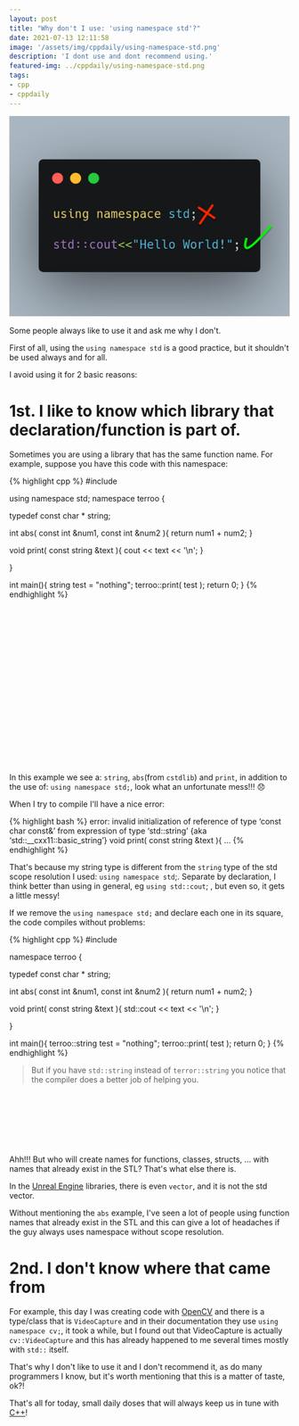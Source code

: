 ```yaml
---
layout: post
title: "Why don't I use: 'using namespace std'?"
date: 2021-07-13 12:11:58
image: '/assets/img/cppdaily/using-namespace-std.png'
description: 'I dont use and dont recommend using.'
featured-img: ../cppdaily/using-namespace-std.png
tags:
- cpp
- cppdaily
---
```


![Why dont I use: using namespace std;?](/assets/img/cppdaily/using-namespace-std.png)

Some people always like to use it and ask me why I don't.

First of all, using the `using namespace std` is a good practice, but it shouldn't be used always and for all.

I avoid using it for 2 basic reasons:

# 1st. I like to know which library that declaration/function is part of.

Sometimes you are using a library that has the same function name. For example, suppose you have this code with this namespace:

{% highlight cpp %}
#include <iostream>

using namespace std;
namespace terroo {

  typedef const char * string;

  int abs( const int &num1, const int &num2  ){
    return num1 + num2;
  }

  void print( const string &text ){
    cout << text << '\n';
  }

}

int main(){
  string test = "nothing";
  terroo::print( test );
  return 0;
}
{% endhighlight %}

<!-- QUADRADO -->
<script async src="//pagead2.googlesyndication.com/pagead/js/adsbygoogle.js"></script>
<ins class="adsbygoogle"
style="display:inline-block;width:336px;height:280px"
data-ad-client="ca-pub-2838251107855362"
data-ad-slot="5351066970"></ins>
<script>
(adsbygoogle = window.adsbygoogle || []).push({});
</script>

In this example we see a: `string`, `abs`(from `cstdlib`) and `print`, in addition to the use of: `using namespace std;`, look what an unfortunate mess!!! 😞

When I try to compile I'll have a nice error:

{% highlight bash %}
error: invalid initialization of reference of type ‘const char const&’ from expression of type ‘std::string’ {aka ‘std::__cxx11::basic_string<char>’}
  void print( const string &text ){
...
{% endhighlight %}

That's because my string type is different from the `string` type of the std scope resolution I used: `using namespace std`;. Separate by declaration, I think better than using in general, eg `using std::cout`; , but even so, it gets a little messy!

If we remove the `using namespace std;` and declare each one in its square, the code compiles without problems:

{% highlight cpp %}
#include <iostream>

namespace terroo {

  typedef const char * string;

  int abs( const int &num1, const int &num2  ){
    return num1 + num2;
  }

  void print( const string &text ){
    std::cout << text << '\n';
  }

}

int main(){
  terroo::string test = "nothing";
  terroo::print( test );
  return 0;
}
{% endhighlight %}
> But if you have `std::string` instead of `terror::string` you notice that the compiler does a better job of helping you.


<!-- LISTA MIN -->
<script async src="//pagead2.googlesyndication.com/pagead/js/adsbygoogle.js"></script>
<ins class="adsbygoogle"
style="display:inline-block;width:730px;height:95px"
data-ad-client="ca-pub-2838251107855362"
data-ad-slot="5351066970"></ins>
<script>
(adsbygoogle = window.adsbygoogle || []).push({});
</script>

Ahh!!! But who will create names for functions, classes, structs, … with names that already exist in the STL? That's what else there is.

In the [Unreal Engine](https://www.unrealengine.com/en-US/) libraries, there is even `vector`, and it is not the std vector.

Without mentioning the `abs` example, I've seen a lot of people using function names that already exist in the STL and this can give a lot of headaches if the guy always uses namespace without scope resolution.

# 2nd. I don't know where that came from
For example, this day I was creating code with [OpenCV](https://opencv.org/) and there is a type/class that is `VideoCapture` and in their documentation they use `using namespace cv;`, it took a while, but I found out that VideoCapture is actually `cv::VideoCapture` and this has already happened to me several times mostly with `std::` itself.

That's why I don't like to use it and I don't recommend it, as do many programmers I know, but it's worth mentioning that this is a matter of taste, ok?!

That's all for today, small daily doses that will always keep us in tune with [C++](https://en.terminalroot.com.br/i-created-a-c-financial-management-program-for-linux-and-windows/)!

<!-- RETANGULO LARGO 2 -->
<script async src="//pagead2.googlesyndication.com/pagead/js/adsbygoogle.js"></script>
<ins class="adsbygoogle"
style="display:block; text-align:center;"
data-ad-layout="in-article"
data-ad-format="fluid"
data-ad-client="ca-pub-2838251107855362"
data-ad-slot="8549252987"></ins>
<script>
(adsbygoogle = window.adsbygoogle || []).push({});
</script>


